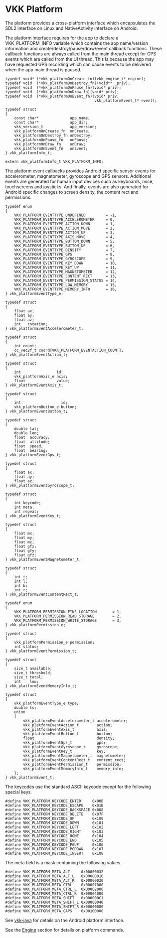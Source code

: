 VKK Platform
============

The platform provides a cross-platform interface which
encapsulates the SDL2 interface on Linux and NativeActivity
interface on Android.

The platform interface requires for the app to declare a
VKK\_PLATFORM\_INFO variable which contains the app
name/version information and create/destroy/pause/draw/event
callback functions. These callback functions are always
called from the main thread except for GPS events which are
called from the UI thread. This is because the app may have
requested GPS recording which can cause events to be
delivered when the app main thread is paused.

	typedef void* (*vkk_platformOnCreate_fn)(vkk_engine_t* engine);
	typedef void  (*vkk_platformOnDestroy_fn)(void** _priv);
	typedef void  (*vkk_platformOnPause_fn)(void* priv);
	typedef void  (*vkk_platformOnDraw_fn)(void* priv);
	typedef void  (*vkk_platformOnEvent_fn)(void* priv,
	                                        vkk_platformEvent_t* event);

	typedef struct
	{
		const char*              app_name;
		const char*              app_dir;
		vkk_version_t            app_version;
		vkk_platformOnCreate_fn  onCreate;
		vkk_platformOnDestroy_fn onDestroy;
		vkk_platformOnPause_fn   onPause;
		vkk_platformOnDraw_fn    onDraw;
		vkk_platformOnEvent_fn   onEvent;
	} vkk_platformInfo_t;

	extern vkk_platformInfo_t VKK_PLATFORM_INFO;

The platform event callbacks provides Android specific
sensor events for accelerometer, magnetometer, gyroscope and
GPS sensors. Additional events are generated for human input
devices such as keyboards, mice, touchscreens and joysticks.
And finally, events are also generated for Android specific
changes to screen density, the content rect and permissions.

	typedef enum
	{
		VKK_PLATFORM_EVENTTYPE_UNDEFINED         = -1,
		VKK_PLATFORM_EVENTTYPE_ACCELEROMETER     = 0,
		VKK_PLATFORM_EVENTTYPE_ACTION_DOWN       = 1,
		VKK_PLATFORM_EVENTTYPE_ACTION_MOVE       = 2,
		VKK_PLATFORM_EVENTTYPE_ACTION_UP         = 3,
		VKK_PLATFORM_EVENTTYPE_AXIS_MOVE         = 4,
		VKK_PLATFORM_EVENTTYPE_BUTTON_DOWN       = 5,
		VKK_PLATFORM_EVENTTYPE_BUTTON_UP         = 6,
		VKK_PLATFORM_EVENTTYPE_DENSITY           = 7,
		VKK_PLATFORM_EVENTTYPE_GPS               = 8,
		VKK_PLATFORM_EVENTTYPE_GYROSCOPE         = 9,
		VKK_PLATFORM_EVENTTYPE_KEY_DOWN          = 10,
		VKK_PLATFORM_EVENTTYPE_KEY_UP            = 11,
		VKK_PLATFORM_EVENTTYPE_MAGNETOMETER      = 12,
		VKK_PLATFORM_EVENTTYPE_CONTENT_RECT      = 13,
		VKK_PLATFORM_EVENTTYPE_PERMISSION_STATUS = 14,
		VKK_PLATFORM_EVENTTYPE_LOW_MEMORY        = 15,
		VKK_PLATFORM_EVENTTYPE_MEMORY_INFO       = 16,
	} vkk_platformEventType_e;

	typedef struct
	{
		float ax;
		float ay;
		float az;
		int   rotation;
	} vkk_platformEventAccelerometer_t;

	typedef struct
	{
		int count;
		cc_vec2f_t coord[VKK_PLATFORM_EVENTACTION_COUNT];
	} vkk_platformEventAction_t;

	typedef struct
	{
		int                id;
		vkk_platformAxis_e axis;
		float              value;
	} vkk_platformEventAxis_t;

	typedef struct
	{
		int                  id;
		vkk_platformButton_e button;
	} vkk_platformEventButton_t;

	typedef struct
	{
		double lat;
		double lon;
		float  accuracy;
		float  altitude;
		float  speed;
		float  bearing;
	} vkk_platformEventGps_t;

	typedef struct
	{
		float ax;
		float ay;
		float az;
	} vkk_platformEventGyroscope_t;

	typedef struct
	{
		int keycode;
		int meta;
		int repeat;
	} vkk_platformEventKey_t;

	typedef struct
	{
		float mx;
		float my;
		float mz;
		float gfx;
		float gfy;
		float gfz;
	} vkk_platformEventMagnetometer_t;

	typedef struct
	{
		int t;
		int l;
		int b;
		int r;
	} vkk_platformEventContentRect_t;

	typedef enum
	{
		VKK_PLATFORM_PERMISSION_FINE_LOCATION       = 1,
		VKK_PLATFORM_PERMISSION_READ_STORAGE        = 2,
		VKK_PLATFORM_PERMISSION_WRITE_STORAGE       = 3,
	} vkk_platformPermission_e;

	typedef struct
	{
		vkk_platformPermission_e permission;
		int status;
	} vkk_platformEventPermission_t;

	typedef struct
	{
		size_t available;
		size_t threshold;
		size_t total;
		int    low;
	} vkk_platformEventMemoryInfo_t;

	typedef struct
	{
		vkk_platformEventType_e type;
		double ts;
		union
		{
			vkk_platformEventAccelerometer_t accelerometer;
			vkk_platformEventAction_t        action;
			vkk_platformEventAxis_t          axis;
			vkk_platformEventButton_t        button;
			float                            density;
			vkk_platformEventGps_t           gps;
			vkk_platformEventGyroscope_t     gyroscope;
			vkk_platformEventKey_t           key;
			vkk_platformEventMagnetometer_t  magnetometer;
			vkk_platformEventContentRect_t   content_rect;
			vkk_platformEventPermission_t    permission;
			vkk_platformEventMemoryInfo_t    memory_info;
		};
	} vkk_platformEvent_t;

The keycodes use the standard ASCII keycode except for the
following special keys.

	#define VKK_PLATFORM_KEYCODE_ENTER     0x00D
	#define VKK_PLATFORM_KEYCODE_ESCAPE    0x01B
	#define VKK_PLATFORM_KEYCODE_BACKSPACE 0x008
	#define VKK_PLATFORM_KEYCODE_DELETE    0x07F
	#define VKK_PLATFORM_KEYCODE_UP        0x100
	#define VKK_PLATFORM_KEYCODE_DOWN      0x101
	#define VKK_PLATFORM_KEYCODE_LEFT      0x102
	#define VKK_PLATFORM_KEYCODE_RIGHT     0x103
	#define VKK_PLATFORM_KEYCODE_HOME      0x104
	#define VKK_PLATFORM_KEYCODE_END       0x105
	#define VKK_PLATFORM_KEYCODE_PGUP      0x106
	#define VKK_PLATFORM_KEYCODE_PGDOWN    0x107
	#define VKK_PLATFORM_KEYCODE_INSERT    0x108

The meta field is a mask containing the following values.

	#define VKK_PLATFORM_META_ALT     0x00000032
	#define VKK_PLATFORM_META_ALT_L   0x00000010
	#define VKK_PLATFORM_META_ALT_R   0x00000020
	#define VKK_PLATFORM_META_CTRL    0x00007000
	#define VKK_PLATFORM_META_CTRL_L  0x00002000
	#define VKK_PLATFORM_META_CTRL_R  0x00004000
	#define VKK_PLATFORM_META_SHIFT   0x000000C1
	#define VKK_PLATFORM_META_SHIFT_L 0x00000040
	#define VKK_PLATFORM_META_SHIFT_R 0x00000080
	#define VKK_PLATFORM_META_CAPS    0x00100000

See
[vkk-java](https://github.com/jeffboody/vkk-java)
for details on the Android platform interface.

See the
[Engine](../core/readme.md)
section for details on platform commands.

